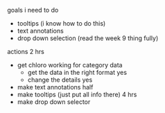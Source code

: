 goals i need to do
- tooltips (i know how to do this)
- text annotations
- drop down selection (read the week 9 thing fully)

actions
2 hrs
- get chloro working for category data
  - get the data in the right format yes 
  - change the details yes
- make text annotations half
- make tooltips (just put all info there)
4 hrs
- make drop down selector
